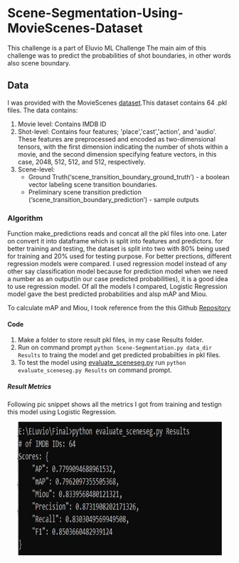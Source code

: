 # Scene-Segmentation-Using-MovieScenes-Dataset

This challenge is a part of Eluvio ML Challenge
The main aim of this challenge was to predict the probabilities of shot boundaries, in other words also scene boundary.

## Data
I was provided with the MovieScenes [dataset](https://drive.google.com/file/d/1oZSOkd4lFmbY205VKQ9aPv1Hz3T_-N6e/view).This dataset contains 64 .pkl files.
The data contains:
1. Movie level: Contains IMDB ID
2. Shot-level: Contains four features; 'place','cast','action', and 'audio'. These features are preprocessed and encoded as two-dimensional tensors, with the first dimension indicating the number of shots within a movie, and the second dimension specifying feature vectors, in this case, 2048, 512, 512, and 512, respectively.
3. Scene-level:
    * Ground Truth(‘scene_transition_boundary_ground_truth’) - a boolean vector labeling scene transition boundaries.
    * Preliminary scene transition prediction (‘scene_transition_boundary_prediction’) - sample outputs

### Algorithm
Function make_predictions reads and concat all the pkl files into one. Later on convert it into dataframe which is split into features and predictors.
for better training and testing, the dataset is split into two with 80% being used for training and 20% used for testing purpose. For better prections, different regression models were compared. I used regression model instead of any other say classification model because for prediction model when we need a number as an output(in our case predicted probabilities), it is a good idea to use regression model. Of all the models I compared, Logistic Regression model gave the best predicted probabilities and alsp mAP and Miou.

To calculate mAP and Miou, I took reference from the this Github [Repository](https://github.com/eluv-io/elv-ml-challenge)

#### Code
1. Make a folder to store result pkl files, in my case Results folder.
2. Run on command prompt ```python Scene-Segmentation.py data_dir Results``` to traing the model and get predicted probabilties in pkl files.
3. To test the model using [evaluate_sceneseg.py](https://github.com/Nikhil9786/Scene-Segmentation-Using-MovieScenes-Dataset/blob/main/evaluate_sceneseg.py) run ```python evaluate_sceneseg.py Results``` on command prompt.

##### Result Metrics
Following pic snippet shows all the metrics I got from training and testign this model using Logistic Regression.

<p align="center">
  <img width="460" height="300" src="https://github.com/Nikhil9786/Scene-Segmentation-Using-MovieScenes-Dataset/blob/main/Result.JPG">
</p>
